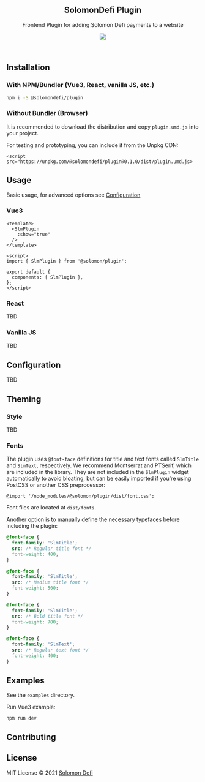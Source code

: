 <h2 align='center'>SolomonDefi Plugin</h2>

<p align='center'>Frontend Plugin for adding Solomon Defi payments to a website</p>

<p align='center'>
<a href='https://www.npmjs.com/package/@solomon/plugin'>
  <img src='https://img.shields.io/npm/v/@solomon/plugin?color=222&style=flat-square'>
</a>
</p>

<br>

## Installation

### With NPM/Bundler (Vue3, React, vanilla JS, etc.)

```bash
npm i -S @solomondefi/plugin
```

### Without Bundler (Browser)

It is recommended to download the distribution and copy `plugin.umd.js` into your project.

For testing and prototyping, you can include it from the Unpkg CDN:
```
<script src="https://unpkg.com/@solomondefi/plugin@0.1.0/dist/plugin.umd.js>
```

## Usage

Basic usage, for advanced options see [Configuration](#configuration)

### Vue3

```Vue
<template>
  <SlmPlugin
    :show="true"
  />
</template>

<script>
import { SlmPlugin } from '@solomon/plugin';

export default {
  components: { SlmPlugin },
};
</script>
```

### React

TBD

### Vanilla JS

TBD

## Configuration

TBD

## Theming

### Style

TBD

### Fonts

The plugin uses `@font-face` definitions for title and text fonts called `SlmTitle` and `SlmText`, respectively. We recommend Montserrat and
PTSerif, which are included in the library. They are not included in the `SlmPlugin` widget automatically to avoid bloating, but can be
easily imported if you're using PostCSS or another CSS preprocessor:

```
@import '/node_modules/@solomon/plugin/dist/font.css';
```

Font files are located at `dist/fonts`.

Another option is to manually define the necessary typefaces before including the plugin:

```css
@font-face {
  font-family: 'SlmTitle';
  src: /* Regular title font */
  font-weight: 400;
}

@font-face {
  font-family: 'SlmTitle';
  src: /* Medium title font */
  font-weight: 500;
}

@font-face {
  font-family: 'SlmTitle';
  src: /* Bold title font */
  font-weight: 700;
}

@font-face {
  font-family: 'SlmText';
  src: /* Regular text font */
  font-weight: 400;
}
```

## Examples

See the `examples` directory.

Run Vue3 example:

```
npm run dev
```

## Contributing

## License

MIT License © 2021 [Solomon Defi](https://github.com/solomondefi)
